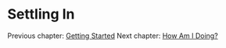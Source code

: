 # Settling In

Previous chapter: [Getting Started](https://github.com/tealpartners/handbook/blob/master/GettingStarted.md)
Next chapter: [How Am I Doing?](https://github.com/tealpartners/handbook/blob/master/HowAmIDoing.md)